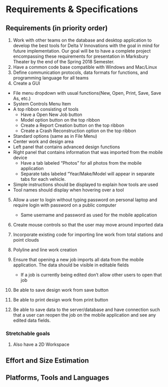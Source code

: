 # Requirements & Specifications

## Requirements (in priority order)
1. Work with other teams on the database and desktop application to develop the best tools for Delta V Innovations with the goal 
   in mind for future implementation. Our goal will be to have a complete project encompassing these requirements for presentation in 
   Marksbury Theater by the end of the Spring 2018 Semester. 
2. Have a common code base compatible with Windows and Mac/Linux 
3. Define communication protocols, data formats for functions, and programming language for all teams 
4. Create a GUI 
  - File menu dropdown with usual functions(New, Open, Print, Save, Save As, etc.)
  - System Controls Menu Item
  - A top ribbon consisting of tools
      - Have a Open New Job button
      - Model option button on the top ribbon
      - Create a Report Creation button on the top ribbon
      - Create a Crash Reconstruction option on the top ribbon
  - Standard options (same as in File Menu)
  - Center work and design area
  - Left panel that contains advanced design functions
  - Right panel that contains information that was imported from the mobile device
      - Have a tab labeled “Photos” for all photos from the mobile application
      - Separate tabs labeled “Year/Make/Model will appear in separate tabs for each vehicle.
  - Simple instructions should be displayed to explain how tools are used
  - Tool names should display when hovering over a tool
 
5. Allow a user to login without typing password on personal laptop and require login with password on a public computer
   - Same username and password as used for the mobile application
6. Create mouse controls so that the user may move around imported data
7. Incorporate existing code for importing line work from total stations and point clouds
8. Polyline and line work creation
9. Ensure that opening a new job imports all data from the mobile application. 
    The data should be visible in editable fields
      - If a job is currently being edited don’t allow other users to open that job

10. Be able to save design work from save button
11. Be able to print design work from print button
12. Be able to save data to the server/database and have connection such that a user can reopen the job on the mobile application 
    and see any edited data fields.
   
### Stretchable goals
   1. Also have a 2D Workspace
## Effort and Size Estimation

## Platforms, Tools and Languages

  
